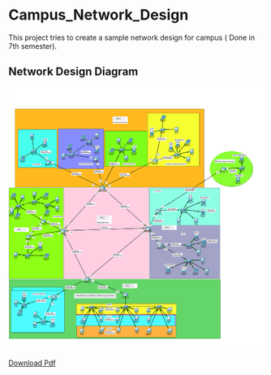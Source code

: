 # Campus_Network_Design
This project tries to create a sample network design for campus ( Done in 7th semester).

## Network Design Diagram
![Network Diagram](./Network_Design_Diagram.png)

[Download Pdf](https://github.com/user-attachments/files/17410650/Details_of_Project.pdf)


